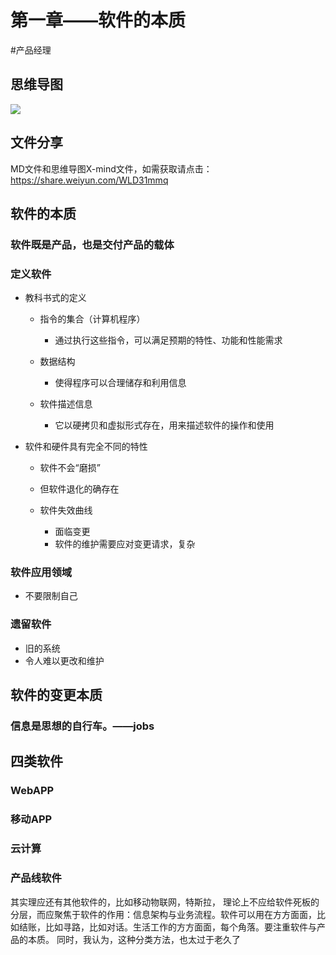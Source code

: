 # 第一章——软件的本质
#产品经理   
## 思维导图
![](https://img2020.cnblogs.com/blog/1942163/202101/1942163-20210103232306674-1502969659.png)
## 文件分享
MD文件和思维导图X-mind文件，如需获取请点击：https://share.weiyun.com/WLD31mmq

## 软件的本质

### 软件既是产品，也是交付产品的载体

### 定义软件

- 教科书式的定义

	- 指令的集合（计算机程序）

		- 通过执行这些指令，可以满足预期的特性、功能和性能需求

	- 数据结构

		- 使得程序可以合理储存和利用信息

	- 软件描述信息

		- 它以硬拷贝和虚拟形式存在，用来描述软件的操作和使用

- 软件和硬件具有完全不同的特性

	- 软件不会“磨损”
	- 但软件退化的确存在
	- 软件失效曲线

		- 面临变更
		- 软件的维护需要应对变更请求，复杂

### 软件应用领域

- 不要限制自己

### 遗留软件

- 旧的系统
- 令人难以更改和维护

## 软件的变更本质

### 信息是思想的自行车。——jobs

## 四类软件

### WebAPP

### 移动APP

### 云计算

### 产品线软件

其实理应还有其他软件的，比如移动物联网，特斯拉， 理论上不应给软件死板的分层，而应聚焦于软件的作用：信息架构与业务流程。软件可以用在方方面面，比如结账，比如寻路，比如对话。生活工作的方方面面，每个角落。要注重软件与产品的本质。
同时，我认为，这种分类方法，也太过于老久了
